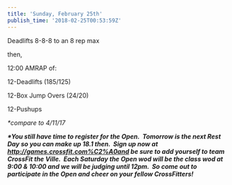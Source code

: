 ```yaml
---
title: 'Sunday, February 25th'
publish_time: '2018-02-25T00:53:59Z'
---
```


Deadlifts 8-8-8 to an 8 rep max

then,

12:00 AMRAP of:

12-Deadlifts (185/125)

12-Box Jump Overs (24/20)

12-Pushups

*\*compare to 4/11/17*

***\*You still have time to register for the Open.  Tomorrow is the next
Rest Day so you can make up 18.1 then.  Sign up now at
<http://games.crossfit.com%C2%A0and> be sure to add yourself to team
CrossFit the Ville.  Each Saturday the Open wod will be the class wod at
9:00 & 10:00 and we will be judging until 12pm.  So come out to
participate in the Open and cheer on your fellow CrossFitters!***
